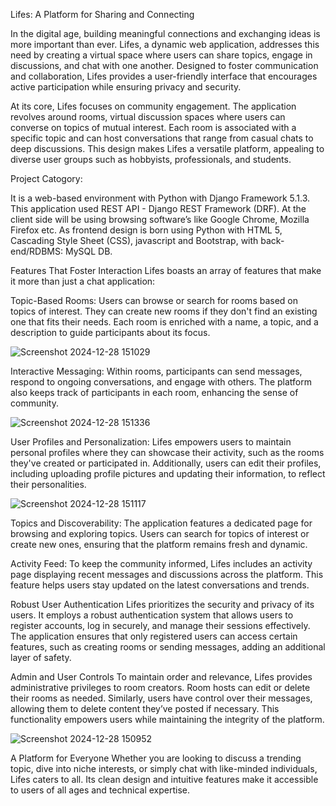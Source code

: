 Lifes: A Platform for Sharing and Connecting

In the digital age, building meaningful connections and exchanging ideas is more important than ever. Lifes, a dynamic web application, addresses this need by creating a virtual space where users can share topics, engage in discussions, and chat with one another. Designed to foster communication and collaboration, Lifes provides a user-friendly interface that encourages active participation while ensuring privacy and security.

At its core, Lifes focuses on community engagement. The application revolves around rooms, virtual discussion spaces where users can converse on topics of mutual interest. Each room is associated with a specific topic and can host conversations that range from casual chats to deep discussions. This design makes Lifes a versatile platform, appealing to diverse user groups such as hobbyists, professionals, and students.

Project Catogory:

It is a web-based environment with Python with Django Framework 5.1.3.
This application used REST API - Django REST Framework (DRF). At the client side will be using browsing software’s like Google Chrome, Mozilla Firefox etc. As frontend design is born using Python with HTML 5, Cascading Style Sheet (CSS), javascript and Bootstrap, with back-end/RDBMS: MySQL DB.

Features That Foster Interaction
Lifes boasts an array of features that make it more than just a chat application:

Topic-Based Rooms:
Users can browse or search for rooms based on topics of interest. They can create new rooms if they don't find an existing one that fits their needs. Each room is enriched with a name, a topic, and a description to guide participants about its focus.

![Screenshot 2024-12-28 151029](https://github.com/user-attachments/assets/ac363855-eee5-4ac2-97d8-e1f3d427d2e9)


Interactive Messaging:
Within rooms, participants can send messages, respond to ongoing conversations, and engage with others. The platform also keeps track of participants in each room, enhancing the sense of community.

![Screenshot 2024-12-28 151336](https://github.com/user-attachments/assets/9806e712-a75e-4243-a86e-aeb097ff352c)


User Profiles and Personalization:
Lifes empowers users to maintain personal profiles where they can showcase their activity, such as the rooms they've created or participated in. Additionally, users can edit their profiles, including uploading profile pictures and updating their information, to reflect their personalities.

![Screenshot 2024-12-28 151117](https://github.com/user-attachments/assets/92e9c326-7c71-4e65-9e52-444c5a4c886d)


Topics and Discoverability:
The application features a dedicated page for browsing and exploring topics. Users can search for topics of interest or create new ones, ensuring that the platform remains fresh and dynamic.

Activity Feed:
To keep the community informed, Lifes includes an activity page displaying recent messages and discussions across the platform. This feature helps users stay updated on the latest conversations and trends.

Robust User Authentication
Lifes prioritizes the security and privacy of its users. It employs a robust authentication system that allows users to register accounts, log in securely, and manage their sessions effectively. The application ensures that only registered users can access certain features, such as creating rooms or sending messages, adding an additional layer of safety.

Admin and User Controls
To maintain order and relevance, Lifes provides administrative privileges to room creators. Room hosts can edit or delete their rooms as needed. Similarly, users have control over their messages, allowing them to delete content they’ve posted if necessary. This functionality empowers users while maintaining the integrity of the platform.

![Screenshot 2024-12-28 150952](https://github.com/user-attachments/assets/723f4e34-b58e-4bfa-92e8-f59f1fc9caff)


A Platform for Everyone
Whether you are looking to discuss a trending topic, dive into niche interests, or simply chat with like-minded individuals, Lifes caters to all. Its clean design and intuitive features make it accessible to users of all ages and technical expertise.
